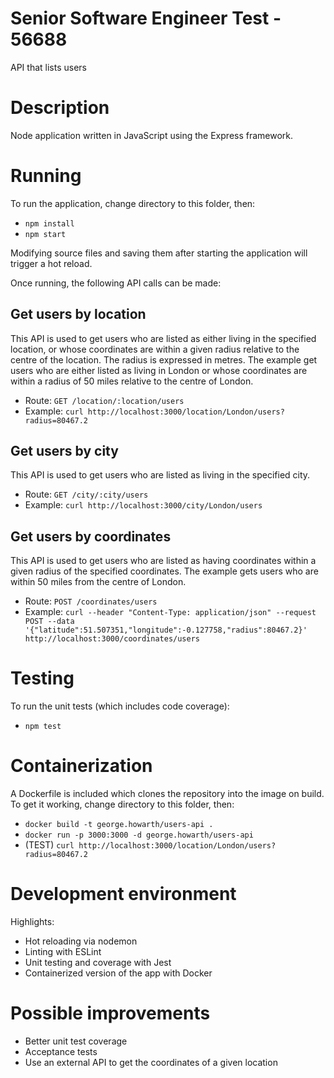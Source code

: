 # Senior Software Engineer Test - 56688

API that lists users

# Description

Node application written in JavaScript using the Express framework.

# Running

To run the application, change directory to this folder, then:

- `npm install`
- `npm start`

Modifying source files and saving them after starting the application will trigger a hot reload.

Once running, the following API calls can be made:

## Get users by location

This API is used to get users who are listed as either living in the specified location, or whose coordinates are within a given radius relative to the centre of the location. The radius is expressed in metres. The example get users who are either listed as living in London or whose coordinates are within a radius of 50 miles relative to the centre of London.

- Route: `GET /location/:location/users`
- Example: `curl http://localhost:3000/location/London/users?radius=80467.2`

## Get users by city

This API is used to get users who are listed as living in the specified city.

- Route: `GET /city/:city/users`
- Example: `curl http://localhost:3000/city/London/users`

## Get users by coordinates

This API is used to get users who are listed as having coordinates within a given radius of the specified coordinates. The example gets users who are within 50 miles from the centre of London.

- Route: `POST /coordinates/users`
- Example: `curl --header "Content-Type: application/json" --request POST --data '{"latitude":51.507351,"longitude":-0.127758,"radius":80467.2}' http://localhost:3000/coordinates/users`

# Testing

To run the unit tests (which includes code coverage):

- `npm test`

# Containerization

A Dockerfile is included which clones the repository into the image on build. To get it working, change directory to this folder, then:

- `docker build -t george.howarth/users-api .`
- `docker run -p 3000:3000 -d george.howarth/users-api`
- (TEST) `curl http://localhost:3000/location/London/users?radius=80467.2`

# Development environment

Highlights:

- Hot reloading via nodemon
- Linting with ESLint
- Unit testing and coverage with Jest
- Containerized version of the app with Docker

# Possible improvements

- Better unit test coverage
- Acceptance tests
- Use an external API to get the coordinates of a given location
